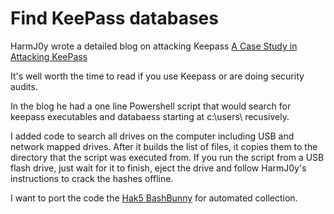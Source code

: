 # Find KeePass databases
HarmJ0y wrote a detailed blog on attacking Keepass [A Case Study in Attacking KeePass](http://www.harmj0y.net/blog/redteaming/a-case-study-in-attacking-keepass/)

It's well worth the time to read if you use Keepass or are doing security audits.

In the blog he had a one line Powershell script that would search for keepass executables and databaess starting at c:\users\ recusively.   

I added code to search all drives on the computer including USB and network mapped drives.
After it builds the list of files, it copies them to the directory that the script was executed from.
If you run the script from a USB flash drive, just wait for it to finish, eject the drive and follow HarmJ0y's instructions to crack the hashes offline.

I want to port the code the [Hak5 BashBunny](https://hakshop.com/products/bash-bunny) for automated collection.
